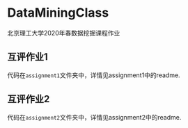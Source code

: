 # DataMiningClass
北京理工大学2020年春数据挖掘课程作业



## 互评作业1

代码在`assignment1`文件夹中，详情见assignment1中的readme.



## 互评作业2

代码在`assignment2`文件夹中，详情见assignment2中的readme.

